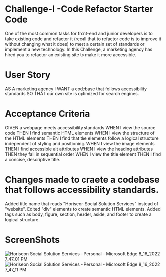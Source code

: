 # Challenge-I  -Code Refactor Starter Code
One of the most common tasks for front-end and junior developers is to take existing code and refactor it (recall that to refactor code is to improve it without changing what it does) to meet a certain set of standards or implement a new technology. In this Challenge, a marketing agency has hired you to refactor an existing site to make it more accessible.


# User Story

AS A marketing agency
I WANT a codebase that follows accessibility standards
SO THAT our own site is optimized for search engines.

# Acceptance Criteria

GIVEN a webpage meets accessibility standards
WHEN I view the source code
THEN I find semantic HTML elements
WHEN I view the structure of the HTML elements
THEN I find that the elements follow a logical structure independent of styling and positioning.
WHEN I view the image elements
THEN I find accessible alt attributes
WHEN I view the heading attributes
THEN they fall in sequential order
WHEN I view the title element
THEN I find a concise, descriptive title.

# Changes made to craete a codebase that follows accessibility standards.

Added title name that reads "Horiseon Social Solution Services" instead of "website".
Edited "div" elements to create semantic HTML elements.
Added tags such as body, figure, section, header, aside, and footer to create a logical structure.  

# ScreenShots
![Horiseon Social Solution Services - Personal - Microsoft​ Edge 8_16_2022 7_47_01 PM](https://user-images.githubusercontent.com/110436164/185023734-6559197f-888a-4ea3-8ae9-23d80f55efe7.png)
![Horiseon Social Solution Services - Personal - Microsoft​ Edge 8_16_2022 7_47_11 PM](https://user-images.githubusercontent.com/110436164/185023997-4fcff818-c485-459a-af29-1d44f1a837e4.png)

